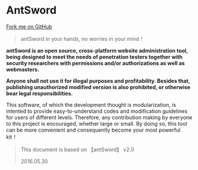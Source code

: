 ﻿AntSword
===

[Fork me on GitHub](https://github.com/antoor/antSword)

> antSword in your hands, no worries in your mind！

**antSword is an open source, cross-platform website administration tool, being designed to meet the needs of penetration testers together with security researchers with permissions and/or authorizations as well as webmasters.**

**Anyone shall not use it for illegal purposes and profitability. Besides that, publishing unauthorized modified version is also prohibited, or otherwise bear legal responsibilities.**

This software, of which the development thought is modularization, is intented to provide easy-to-understand codes and modification guidelines for users of different levels. Therefore, any contribution making by everyone to this project is encouraged, whether large or small. By doing so, this tool can be more convenient and consequently become your most powerful kit！



> This document is based on 【antSword】 v2.0
>
> 2016.05.30